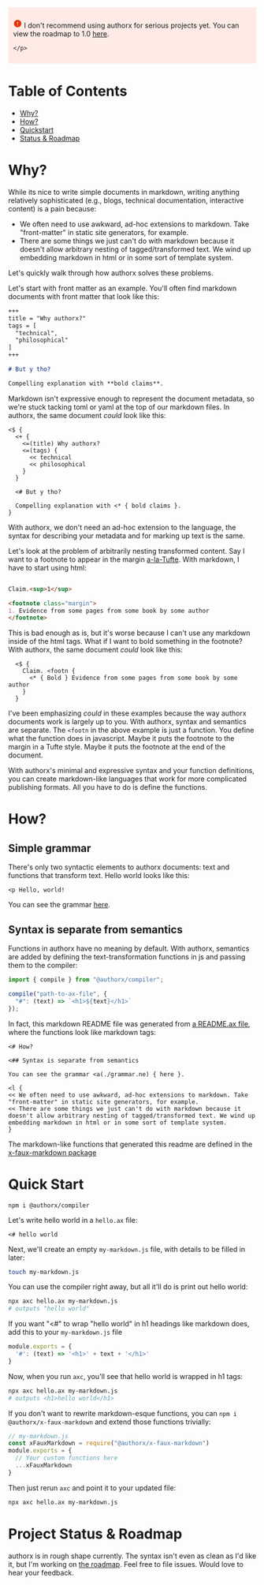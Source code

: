 
<div style="background-color: rgb(255, 235, 230); padding: 10px;">
    <p>
        <span>
            <svg xmlns="http://www.w3.org/2000/svg" viewBox="0 0 24 24" fill="rgb(222, 53, 11)" width="18px" height="18px">
                <path d="M12 2C6.48 2 2 6.48 2 12s4.48 10 10 10 10-4.48 10-10S17.52 2 12 2zm0 11c-.55 0-1-.45-1-1V8c0-.55.45-1 1-1s1 .45 1 1v4c0 .55-.45 1-1 1zm1 4h-2v-2h2v2z"/>
            </svg> 
        </span> I don't recommend using authorx for serious projects yet.
  You can view the roadmap to 1.0 <a href="#project-status--roadmap">here</a>.

    </p>
</div>

# Table of Contents

* [Why?](#why) 
* [How?](#how) 
* [Quickstart](#quick-start) 
* [Status & Roadmap](#project-status--roadmap) 


# Why?

While its nice to write simple documents in markdown, writing anything relatively sophisticated (e.g., blogs, technical documentation, interactive content) is a pain because: 

* We often need to use awkward, ad-hoc extensions to markdown. Take "front-matter" in static site generators, for example.
* There are some things we just can't do with markdown because it doesn't allow arbitrary nesting of tagged/transformed text. We wind up embedding markdown in html or in some sort of template system.


Let's quickly walk through how authorx solves these problems. 

Let's start with front matter as an example. You'll often find markdown documents with front matter that look like this:

```md
+++
title = "Why authorx?"
tags = [
  "technical", 
  "philosophical"
]
+++

# But y tho?

Compelling explanation with **bold claims**.
```

Markdown isn't expressive enough to represent the document metadata, so we're stuck tacking toml or yaml at the top of our markdown files. In authorx, the same document *could* look like this:

```ax
<$ {
  <+ {
    <=(title) Why authorx?
    <=(tags) {
      << technical
      << philosophical
    }
  }

  <# But y tho?

  Compelling explanation with <* { bold claims }.
}
```

With authorx, we don't need an ad-hoc extension to the language, the syntax for describing your metadata and for marking up text is the same.

Let's look at the problem of arbitrarily nesting transformed content. Say I want to a footnote to appear in the margin [a-la-Tufte](https://rstudio.github.io/tufte/). With markdown, I have to start using html:

```md

Claim.<sup>1</sup>

<footnote class="margin">
1. Evidence from some pages from some book by some author
</footnote>

```

This is bad enough as is, but it's worse because I can't use any markdown inside of the html tags. What if I want to bold something in the footnote? With authorx, the same document *could* look like this:

```ax
  <$ {
    Claim. <footn {
      <* { Bold } Evidence from some pages from some book by some author
    }
  }
```

I've been emphasizing *could* in these examples because the way authorx documents work is largely up to you. With authorx, syntax and semantics are separate. The `<footn` in the above example is just a function. You define what the function does in javascript. Maybe it puts the footnote to the margin in a Tufte style. Maybe it puts the footnote at the end of the document. 

With authorx's minimal and expressive syntax and your function definitions, you can create markdown-like languages that work for more complicated publishing formats. All you have to do is define the functions.

# How?

## Simple grammar

There's only two syntactic elements to authorx documents: text and functions that transform text. Hello world looks like this:

```
<p Hello, world!
```

You can see the grammar [here](https://github.com/kmdupr33/authorx/blob/master/packages/compiler/lib/grammar.ne).

## Syntax is separate from semantics 

Functions in authorx have no meaning by default. With authorx, semantics are added by defining the text-transformation functions in js and passing them to the compiler:

```js
import { compile } from "@authorx/compiler";

compile("path-to-ax-file", {
  "#": (text) => `<h1>${text}</h1>`
});
```

In fact, this markdown README file was generated from [a README.ax file](./README.ax), where the functions look like markdown tags:

```
<# How?

<## Syntax is separate from semantics  

You can see the grammar <a(./grammar.ne) { here }.

<l {
<< We often need to use awkward, ad-hoc extensions to markdown. Take "front-matter" in static site generators, for example.
<< There are some things we just can't do with markdown because it doesn't allow arbitrary nesting of tagged/transformed text. We wind up embedding markdown in html or in some sort of template system.
}
```

The markdown-like functions that generated this readme are defined in the [x-faux-markdown package](https://github.com/kmdupr33/authorx/tree/master/packages/x-faux-markdown)

# Quick Start 

```
npm i @authorx/compiler
```

Let's write hello world in a `hello.ax` file:

```
<# hello world
```

Next, we'll create an empty `my-markdown.js` file, with details to be filled in later:

```bash
touch my-markdown.js
```

You can use the compiler right away, but all it'll do is print out hello world:

```bash
npx axc hello.ax my-markdown.js
# outputs "hello world"
```

If you want "<#" to wrap "hello world" in h1 headings like markdown does, add this to your `my-markdown.js` file

```js
module.exports = { 
  '#': (text) => '<h1>' + text + '</h1>' 
}  
```

Now, when you run `axc`, you'll see that hello world is wrapped in h1 tags:

```bash
npx axc hello.ax my-markdown.js
# outputs <h1>hello world</h1>
```

If you don't want to rewrite markdown-esque functions, you can `npm i @authorx/x-faux-markdown` and extend those functions trivially:

```js
// my-markdown.js
const xFauxMarkdown = require("@authorx/x-faux-markdown")
module.exports = {
  // Your custom functions here
  ...xFauxMarkdown  
}
```

Then just rerun `axc` and point it to your updated file:

```bash
npx axc hello.ax my-markdown.js
```

# Project Status & Roadmap 

authorx is in rough shape currently. The syntax isn't even as clean as I'd like it, but I'm working on [the roadmap](https://github.com/kmdupr33/authorx/blob/master/Roadmap.ax). Feel free to file issues. Would love to hear your feedback.



